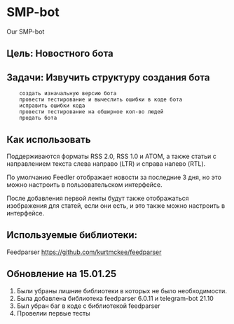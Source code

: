 # SMP-bot
Our SMP-bot
## Цель: Новостного бота
## Задачи: Извучить структуру создания бота
        создать изначальную версию бота
        провести тестирование и вычеслить ошибки в коде бота
        исправить ошибки кода
        провести тестирование на обширное кол-во людей
        продать бота
## Как использовать 
Поддерживаются форматы RSS 2.0, RSS 1.0 и ATOM, а также статьи с направлением текста слева направо (LTR) и справа налево (RTL).

По умолчанию Feedler отображает новости за последние 3 дня, но это можно настроить в пользовательском интерфейсе.

После добавления первой ленты будут также отображаться изображения для статей, если они есть, и это также можно настроить в интерфейсе.
## Используемые библиотеки:
Feedparser https://github.com/kurtmckee/feedparser
## Обновление на 15.01.25
1. Были убраны лишние библиотеки в которых не было необходимости.
2. Была добавлена библиотека feedparser 6.0.11 и telegram-bot 21.10
3. Был убран баг в коде с библиотекой feedparser
4. Провелии первые тесты
